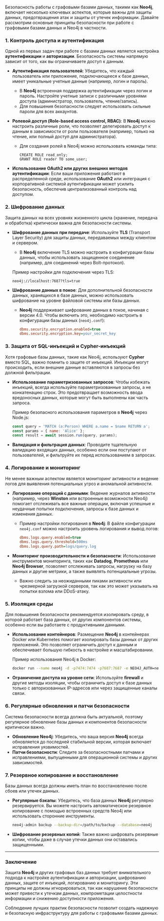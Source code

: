 Безопасность работы с графовыми базами данных, такими как **Neo4j**, включает несколько ключевых аспектов, которые важны для защиты данных, предотвращения атак и защиты от утечек информации. Давайте рассмотрим основные принципы безопасности при работе с графовыми базами данных и Neo4j в частности.

### 1. **Контроль доступа и аутентификация**

Одной из первых задач при работе с базами данных является настройка **аутентификации** и **авторизации**. Безопасность системы напрямую зависит от того, как вы ограничиваете доступ к данным.

- **Аутентификация пользователей**: Убедитесь, что каждый пользователь или приложение, подключающееся к базе данных, имеет уникальные учетные данные (например, логин и пароль).
  - В **Neo4j** встроенная поддержка аутентификации через логин и пароль. Настройте учетные записи с различными уровнями доступа (администратор, пользователь, чтение/запись).
  - Для повышения безопасности следует использовать сильные пароли для всех аккаунтов.

- **Ролевой доступ (Role-based access control, RBAC)**: В **Neo4j** можно настроить различные роли, что позволяет делегировать доступ к данным в зависимости от роли пользователя (например, только на чтение, или полный доступ для администратора).
  - Для создания ролей в Neo4j можно использовать команды типа:
    ```cypher
    CREATE ROLE read_only;
    GRANT ROLE reader TO some_user;
    ```

- **Использование OAuth2 или других внешних методов аутентификации**: Если ваши приложения работают в распределенной среде, использование **OAuth2** или интеграция с корпоративной системой аутентификации может усилить безопасность, обеспечив централизованный контроль над доступом.

### 2. **Шифрование данных**

Защита данных на всех уровнях жизненного цикла (хранение, передача и обработка) критически важна для безопасности системы.

- **Шифрование данных при передаче**: Используйте **TLS** (Transport Layer Security) для защиты данных, передаваемых между клиентом и сервером.
  - В **Neo4j** включение TLS можно настроить в конфигурации базы данных, чтобы использовать защищенное соединение (например, для соединений через Bolt-протокол).
  
  Пример настройки для подключения через TLS:
  ```cypher
  neo4j://localhost:7687?tls=true
  ```

- **Шифрование данных в покое**: Для дополнительной безопасности данных, хранящихся в базе данных, можно использовать шифрование на уровне файловой системы или базы данных.
  - **Neo4j** поддерживает шифрование данных в покое, начиная с версии 4.0. Чтобы включить это, необходимо настроить в конфигурации базы данных (`neo4j.conf`):
    ```ini
    dbms.security.encryption.enabled=true
    dbms.security.encryption.key=your_secret_key
    ```

### 3. **Защита от SQL-инъекций и Cypher-инъекций**

Хотя графовые базы данных, такие как Neo4j, используют **Cypher** вместо SQL, важно помнить о защите от инъекций. Инъекции могут происходить, если внешние данные вставляются в запросы без должной фильтрации.

- **Использование параметризованных запросов**: Чтобы избежать инъекций, всегда используйте параметризованные запросы, а не конкатенацию строк. Это предотвращает возможность ввода вредоносных данных, которые могут быть выполнены как часть запроса.
  
  Пример безопасного использования параметров в **Neo4j** через Node.js:
  ```javascript
  const query = 'MATCH (a:Person) WHERE a.name = $name RETURN a';
  const params = { name: 'Alice' };
  const result = await session.run(query, params);
  ```

- **Валидация и фильтрация данных**: Проводите тщательную валидацию входящих данных, особенно если они поступают от пользователей, и фильтруйте их перед использованием в запросах.

### 4. **Логирование и мониторинг**

Не менее важным аспектом является мониторинг активности и ведение логов для выявления потенциальных угроз и аномальной активности.

- **Логирование операций с данными**: Ведение журналов активности (например, через **Winston** или встроенные возможности Neo4j) помогает отслеживать все важные операции, включая успешные и неудачные попытки подключения, запросы к базе данных и изменения данных.
  - Пример настройки логирования в **Neo4j**:
    В файле конфигурации `neo4j.conf` можно настроить уровень логирования и вывод логов:
    ```ini
    dbms.logs.query.enabled=true
    dbms.logs.query.threshold=500ms
    dbms.logs.query.path=logs/query.log
    ```

- **Мониторинг производительности и безопасности**: Использование инструментов мониторинга, таких как **Datadog**, **Prometheus** или **Neo4j Browser**, позволяет отслеживать запросы, нагрузку на базу данных и другие метрики, а также выявлять потенциальные угрозы.
  - Важно следить за неожиданными пиками активности или чрезмерной загрузкой серверов, так как это может указывать на попытки взлома или DDoS-атаку.

### 5. **Изоляция среды**

Для повышения безопасности рекомендуется изолировать среду, в которой работает база данных, от других компонентов системы, особенно если вы работаете с продуктивными данными.

- **Использование контейнеров**: Размещение **Neo4j** в контейнерах Docker или Kubernetes помогает изолировать базы данных от других приложений. Это позволяет ограничить доступ к данным и обеспечивает большую гибкость в настройке и масштабировании.
  
  Пример использования Neo4j в Docker:
  ```bash
  docker run --name neo4j -d -p7474:7474 -p7687:7687 -e NEO4J_AUTH=neo4j/password neo4j:latest
  ```

- **Ограничение доступа на уровне сети**: Используйте **firewall** и другие методы изоляции, чтобы ограничить доступ к базе данных только с авторизованных IP-адресов или через защищенные каналы связи.

### 6. **Регулярные обновления и патчи безопасности**

Система безопасности всегда должна быть актуальной, поэтому регулярное обновление базы данных и компонентов безопасности критически важно.

- **Обновление Neo4j**: Убедитесь, что ваша версия **Neo4j** всегда обновляется до последней стабильной версии, которая включает исправления уязвимостей.
- **Патчи безопасности**: Следите за безопасностными патчами и исправлениями, выпущенными для операционной системы и других зависимостей.

### 7. **Резервное копирование и восстановление**

Базы данных всегда должны иметь план по восстановлению после сбоев или утечек данных.

- **Регулярные бэкапы**: Убедитесь, что база данных **Neo4j** регулярно резервируется. Вы можете настроить автоматическое резервное копирование с помощью встроенных средств Neo4j или использовать сторонние инструменты.
  ```bash
  neo4j-admin backup --backup-dir=/path/to/backup --database=neo4j
  ```

- **Шифрование резервных копий**: Также важно шифровать резервные копии, чтобы даже в случае утечки данных они оставались защищенными.

---

### Заключение

Защита **Neo4j** и других графовых баз данных требует внимательного подхода к настройке аутентификации и авторизации, шифрованию данных, защите от инъекций, логированию и мониторингу. Эти принципы не должны игнорироваться, так как нарушение безопасности может привести к утечкам данных, компрометации целостности информации и снижению доступности приложения.

Соблюдение лучших практик безопасности позволит создать надежную и безопасную инфраструктуру для работы с графовыми базами данных.
